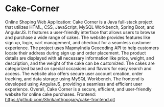 # Cake-Corner
 Online Shoping Web Application:
 Cake Corner is a Java full-stack project that utilizes HTML, CSS, JavaScript, MySQL Workbench, Spring Boot, and AngularJS. It features a user-friendly interface that allows users to browse and purchase a wide range of cakes. The website provides features like sign up, login, cart management, and checkout for a seamless customer experience. The project uses MapmyIndia Geocoding API to help customers locate their address during sign up and order placement. The product details are displayed with all necessary information like price, weight, and description, and the weight of the cake can be customized. The cakes are categorized based on special occasions and flavors for easy search and access. The website also offers secure user account creation, order tracking, and data storage using MySQL Workbench. The frontend is developed using AngularJS, providing a seamless and efficient user experience. Overall, Cake Corner is a secure, efficient, and user-friendly website for online cake purchases.
Frontend: https://github.com/Shrikanthpoojary/cake-frontend.git
